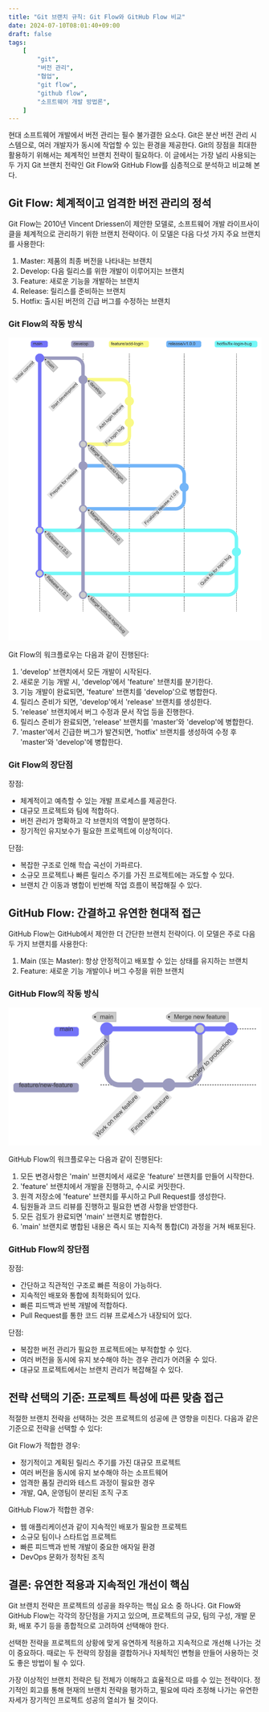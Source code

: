 ```yaml
---
title: "Git 브랜치 규칙: Git Flow와 GitHub Flow 비교"
date: 2024-07-10T08:01:40+09:00
draft: false
tags:
    [
        "git",
        "버전 관리",
        "협업",
        "git flow",
        "github flow",
        "소프트웨어 개발 방법론",
    ]
---
```


현대 소프트웨어 개발에서 버전 관리는 필수 불가결한 요소다. Git은 분산 버전 관리 시스템으로, 여러 개발자가 동시에 작업할 수 있는 환경을 제공한다. Git의 장점을 최대한 활용하기 위해서는 체계적인 브랜치 전략이 필요하다. 이 글에서는 가장 널리 사용되는 두 가지 Git 브랜치 전략인 Git Flow와 GitHub Flow를 심층적으로 분석하고 비교해 본다.

## Git Flow: 체계적이고 엄격한 버전 관리의 정석

Git Flow는 2010년 Vincent Driessen이 제안한 모델로, 소프트웨어 개발 라이프사이클을 체계적으로 관리하기 위한 브랜치 전략이다. 이 모델은 다음 다섯 가지 주요 브랜치를 사용한다:

1. Master: 제품의 최종 버전을 나타내는 브랜치
2. Develop: 다음 릴리스를 위한 개발이 이루어지는 브랜치
3. Feature: 새로운 기능을 개발하는 브랜치
4. Release: 릴리스를 준비하는 브랜치
5. Hotfix: 출시된 버전의 긴급 버그를 수정하는 브랜치

### Git Flow의 작동 방식

![git-flow](image-1.png)

Git Flow의 워크플로우는 다음과 같이 진행된다:

1. 'develop' 브랜치에서 모든 개발이 시작된다.
2. 새로운 기능 개발 시, 'develop'에서 'feature' 브랜치를 분기한다.
3. 기능 개발이 완료되면, 'feature' 브랜치를 'develop'으로 병합한다.
4. 릴리스 준비가 되면, 'develop'에서 'release' 브랜치를 생성한다.
5. 'release' 브랜치에서 버그 수정과 문서 작업 등을 진행한다.
6. 릴리스 준비가 완료되면, 'release' 브랜치를 'master'와 'develop'에 병합한다.
7. 'master'에서 긴급한 버그가 발견되면, 'hotfix' 브랜치를 생성하여 수정 후 'master'와 'develop'에 병합한다.

### Git Flow의 장단점

장점:

-   체계적이고 예측할 수 있는 개발 프로세스를 제공한다.
-   대규모 프로젝트와 팀에 적합하다.
-   버전 관리가 명확하고 각 브랜치의 역할이 분명하다.
-   장기적인 유지보수가 필요한 프로젝트에 이상적이다.

단점:

-   복잡한 구조로 인해 학습 곡선이 가파르다.
-   소규모 프로젝트나 빠른 릴리스 주기를 가진 프로젝트에는 과도할 수 있다.
-   브랜치 간 이동과 병합이 빈번해 작업 흐름이 복잡해질 수 있다.

## GitHub Flow: 간결하고 유연한 현대적 접근

GitHub Flow는 GitHub에서 제안한 더 간단한 브랜치 전략이다. 이 모델은 주로 다음 두 가지 브랜치를 사용한다:

1. Main (또는 Master): 항상 안정적이고 배포할 수 있는 상태를 유지하는 브랜치
2. Feature: 새로운 기능 개발이나 버그 수정을 위한 브랜치

### GitHub Flow의 작동 방식

![github-flow](image-2.png)

GitHub Flow의 워크플로우는 다음과 같이 진행된다:

1. 모든 변경사항은 'main' 브랜치에서 새로운 'feature' 브랜치를 만들어 시작한다.
2. 'feature' 브랜치에서 개발을 진행하고, 수시로 커밋한다.
3. 원격 저장소에 'feature' 브랜치를 푸시하고 Pull Request를 생성한다.
4. 팀원들과 코드 리뷰를 진행하고 필요한 변경 사항을 반영한다.
5. 모든 검토가 완료되면 'main' 브랜치로 병합한다.
6. 'main' 브랜치로 병합된 내용은 즉시 또는 지속적 통합(CI) 과정을 거쳐 배포된다.

### GitHub Flow의 장단점

장점:

-   간단하고 직관적인 구조로 빠른 적응이 가능하다.
-   지속적인 배포와 통합에 최적화되어 있다.
-   빠른 피드백과 반복 개발에 적합하다.
-   Pull Request를 통한 코드 리뷰 프로세스가 내장되어 있다.

단점:

-   복잡한 버전 관리가 필요한 프로젝트에는 부적합할 수 있다.
-   여러 버전을 동시에 유지 보수해야 하는 경우 관리가 어려울 수 있다.
-   대규모 프로젝트에서는 브랜치 관리가 복잡해질 수 있다.

## 전략 선택의 기준: 프로젝트 특성에 따른 맞춤 접근

적절한 브랜치 전략을 선택하는 것은 프로젝트의 성공에 큰 영향을 미친다. 다음과 같은 기준으로 전략을 선택할 수 있다:

Git Flow가 적합한 경우:

-   정기적이고 계획된 릴리스 주기를 가진 대규모 프로젝트
-   여러 버전을 동시에 유지 보수해야 하는 소프트웨어
-   엄격한 품질 관리와 테스트 과정이 필요한 경우
-   개발, QA, 운영팀이 분리된 조직 구조

GitHub Flow가 적합한 경우:

-   웹 애플리케이션과 같이 지속적인 배포가 필요한 프로젝트
-   소규모 팀이나 스타트업 프로젝트
-   빠른 피드백과 반복 개발이 중요한 애자일 환경
-   DevOps 문화가 정착된 조직

## 결론: 유연한 적용과 지속적인 개선이 핵심

Git 브랜치 전략은 프로젝트의 성공을 좌우하는 핵심 요소 중 하나다. Git Flow와 GitHub Flow는 각각의 장단점을 가지고 있으며, 프로젝트의 규모, 팀의 구성, 개발 문화, 배포 주기 등을 종합적으로 고려하여 선택해야 한다.

선택한 전략을 프로젝트의 상황에 맞게 유연하게 적용하고 지속적으로 개선해 나가는 것이 중요하다. 때로는 두 전략의 장점을 결합하거나 자체적인 변형을 만들어 사용하는 것도 좋은 방법이 될 수 있다.

가장 이상적인 브랜치 전략은 팀 전체가 이해하고 효율적으로 따를 수 있는 전략이다. 정기적인 회고를 통해 현재의 브랜치 전략을 평가하고, 필요에 따라 조정해 나가는 유연한 자세가 장기적인 프로젝트 성공의 열쇠가 될 것이다.
